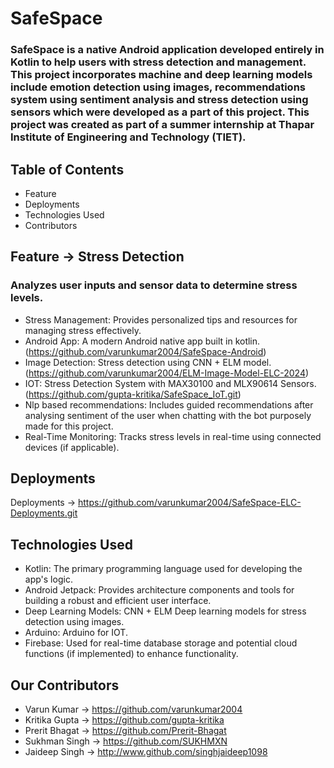 # SafeSpace
### SafeSpace is a native Android application developed entirely in Kotlin to help users with stress detection and management. This project incorporates machine and deep learning models include emotion detection using images, recommendations system using sentiment analysis and stress detection using sensors which were developed as a part of this project. This project was created as part of a summer internship at Thapar Institute of Engineering and Technology (TIET).

## Table of Contents
- Feature
- Deployments
- Technologies Used
- Contributors

## Feature -> Stress Detection
### Analyzes user inputs and sensor data to determine stress levels.
  - Stress Management: Provides personalized tips and resources for managing stress effectively.
  - Android App: A modern Android native app built in kotlin. (https://github.com/varunkumar2004/SafeSpace-Android)
  - Image Detection: Stress detection using CNN + ELM model. (https://github.com/varunkumar2004/ELM-Image-Model-ELC-2024)
  - IOT: Stress Detection System with MAX30100 and MLX90614 Sensors. (https://github.com/gupta-kritika/SafeSpace_IoT.git)
  - Nlp based recommendations: Includes guided recommendations after analysing sentiment of the user when chatting with the bot purposely made for this project.
  - Real-Time Monitoring: Tracks stress levels in real-time using connected devices (if applicable).

## Deployments 
  Deployments -> https://github.com/varunkumar2004/SafeSpace-ELC-Deployments.git

## Technologies Used
  - Kotlin: The primary programming language used for developing the app's logic.
  - Android Jetpack: Provides architecture components and tools for building a robust and efficient user interface.
  - Deep Learning Models: CNN + ELM Deep learning models for stress detection using images.
  - Arduino: Arduino for IOT.
  - Firebase: Used for real-time database storage and potential cloud functions (if implemented) to enhance functionality.

## Our Contributors
  - Varun Kumar -> https://github.com/varunkumar2004
  - Kritika Gupta -> https://github.com/gupta-kritika
  - Prerit Bhagat -> https://github.com/Prerit-Bhagat
  - Sukhman Singh -> https://github.com/SUKHMXN
  - Jaideep Singh -> http://www.github.com/singhjaideep1098
